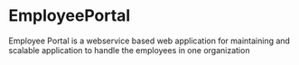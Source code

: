 # EmployeePortal
Employee Portal is a webservice based web application for maintaining and scalable application to handle the employees in one organization
